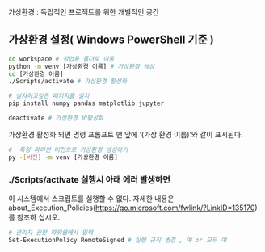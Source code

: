 가상환경 : 독립적인 프로젝트를 위한 개별적인 공간
## 가상환경 설정( Windows PowerShell 기준 )
```bash
cd workspace # 작업용 폴더로 이동
python -m venv [가상환경 이름] # 가상환경 생성
cd [가상환경 이름]
./Scripts/activate # 가상환경 활성화

# 설치하고싶은 패키지들 설치
pip install numpy pandas matplotlib jupyter 

deactivate # 가상환경 비활성화
```
가상환경 활성화 되면 명령 프롬프트 맨 앞에 ‘(가상 환경 이름)’와 같이 표시된다.

```bash
#  특정 파이썬 버전으로 가상환경 생성하기
py -[버전] -m venv [가상환경 이름] 
```

### ./Scripts/activate 실행시 아래 에러 발생하면
이 시스템에서 스크립트를 실행할 수 없다. 자세한 내용은 about_Execution_Policies(https://go.microsoft.com/fwlink/?LinkID=135170)를 참조하
십시오. <br>
```bash
# 관리자 권한 파워쉘에서 입력
Set-ExecutionPolicy RemoteSigned # 실행 규칙 변경 , 예 or 모두 예
```

